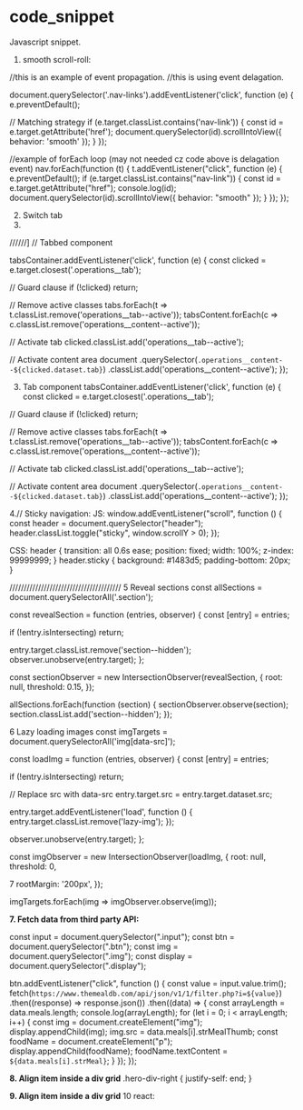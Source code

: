 # code_snippet

Javascript snippet.

1. smooth scroll-roll:

//this is an example of event propagation.
//this is using event delagation.

document.querySelector('.nav-links').addEventListener('click', function (e) {
  e.preventDefault();

  // Matching strategy
  if (e.target.classList.contains('nav-link')) {
    const id = e.target.getAttribute('href');
    document.querySelector(id).scrollIntoView({ behavior: 'smooth' });
  }
});

//example of forEach loop (may not needed cz code above is delagation event)
nav.forEach(function (t) {
  t.addEventListener("click", function (e) {
    e.preventDefault();
    if (e.target.classList.contains("nav-link")) {
      const id = e.target.getAttribute("href");
      console.log(id);
      document.querySelector(id).scrollIntoView({ behavior: "smooth" });
    }
  });
});

2. Switch tab
3. 
//////]
// Tabbed component

tabsContainer.addEventListener('click', function (e) {
  const clicked = e.target.closest('.operations__tab');

  // Guard clause
  if (!clicked) return;

  // Remove active classes
  tabs.forEach(t => t.classList.remove('operations__tab--active'));
  tabsContent.forEach(c => c.classList.remove('operations__content--active'));

  // Activate tab
  clicked.classList.add('operations__tab--active');

  // Activate content area
  document
    .querySelector(`.operations__content--${clicked.dataset.tab}`)
    .classList.add('operations__content--active');
});

3. Tab component
tabsContainer.addEventListener('click', function (e) {
  const clicked = e.target.closest('.operations__tab');

  // Guard clause
  if (!clicked) return;

  // Remove active classes
  tabs.forEach(t => t.classList.remove('operations__tab--active'));
  tabsContent.forEach(c => c.classList.remove('operations__content--active'));

  // Activate tab
  clicked.classList.add('operations__tab--active');

  // Activate content area
  document
    .querySelector(`.operations__content--${clicked.dataset.tab}`)
    .classList.add('operations__content--active');
});

4.// Sticky navigation: 
JS:
window.addEventListener("scroll", function () {
  const header = document.querySelector("header");
  header.classList.toggle("sticky", window.scrollY > 0);
});

CSS:
header {
  transition: all 0.6s ease;
  position: fixed;
  width: 100%;
  z-index: 99999999;
}
header.sticky {
  background: #1483d5;
  padding-bottom: 20px;
}


///////////////////////////////////////
5 Reveal sections
const allSections = document.querySelectorAll('.section');

const revealSection = function (entries, observer) {
  const [entry] = entries;

  if (!entry.isIntersecting) return;

  entry.target.classList.remove('section--hidden');
  observer.unobserve(entry.target);
};

const sectionObserver = new IntersectionObserver(revealSection, {
  root: null,
  threshold: 0.15,
});

allSections.forEach(function (section) {
  sectionObserver.observe(section);
  section.classList.add('section--hidden');
});

6 Lazy loading images
const imgTargets = document.querySelectorAll('img[data-src]');

const loadImg = function (entries, observer) {
  const [entry] = entries;

  if (!entry.isIntersecting) return;

  // Replace src with data-src
  entry.target.src = entry.target.dataset.src;

  entry.target.addEventListener('load', function () {
    entry.target.classList.remove('lazy-img');
  });

  observer.unobserve(entry.target);
};

const imgObserver = new IntersectionObserver(loadImg, {
  root: null,
  threshold: 0,

  7
  rootMargin: '200px',
});

imgTargets.forEach(img => imgObserver.observe(img));


**7. Fetch data from third party API:**

const input = document.querySelector(".input");
const btn = document.querySelector(".btn");
const img = document.querySelector(".img");
const display = document.querySelector(".display");

btn.addEventListener("click", function () {
  const value = input.value.trim();
  fetch(`https://www.themealdb.com/api/json/v1/1/filter.php?i=${value}`)
    .then((response) => response.json())
    .then((data) => {
      const arrayLength = data.meals.length;
      console.log(arrayLength);
      for (let i = 0; i < arrayLength; i++) {
        const img = document.createElement("img");
        display.appendChild(img);
        img.src = data.meals[i].strMealThumb;
        const foodName = document.createElement("p");
        display.appendChild(foodName);
        foodName.textContent = `${data.meals[i].strMeal}`;
      }
    });
});

**8. Align item inside a div grid**
.hero-div-right {
  justify-self: end;
}

**9. Align item inside a div grid**
10 react:

